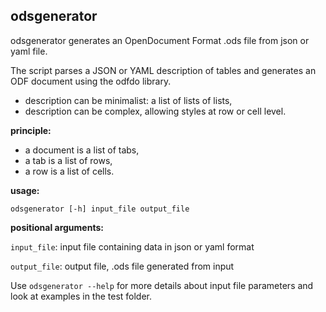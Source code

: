 ## odsgenerator

odsgenerator generates an OpenDocument Format .ods file from json or yaml file.

The script parses a JSON or YAML description of tables and generates an
ODF document using the odfdo library.

  * description can be minimalist: a list of lists of lists,
  * description can be complex, allowing styles at row or cell level.

**principle:**

  * a document is a list of tabs,
  * a tab is a list of rows,
  * a row is a list of cells.

**usage:**

    odsgenerator [-h] input_file output_file   

**positional arguments:**

  `input_file`:   input file containing data in json or yaml format

  `output_file`:  output file, .ods file generated from input


Use `odsgenerator --help` for more details about input file parameters and
look at examples in the test folder.
